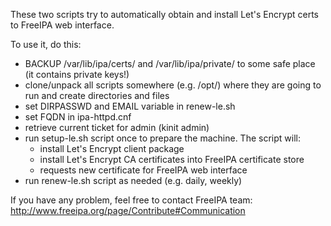 These two scripts try to automatically obtain and install Let's Encrypt certs
to FreeIPA web interface.

To use it, do this:
* BACKUP /var/lib/ipa/certs/ and /var/lib/ipa/private/ to some safe place (it contains private keys!)
* clone/unpack all scripts somewhere (e.g. /opt/) where they are going to run and create directories and files
* set DIRPASSWD and EMAIL variable in renew-le.sh
* set FQDN in ipa-httpd.cnf
* retrieve current ticket for admin (kinit admin)
* run setup-le.sh script once to prepare the machine. The script will:
  * install Let's Encrypt client package
  * install Let's Encrypt CA certificates into FreeIPA certificate store
  * requests new certificate for FreeIPA web interface
* run renew-le.sh script as needed (e.g. daily, weekly)

If you have any problem, feel free to contact FreeIPA team:
http://www.freeipa.org/page/Contribute#Communication